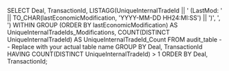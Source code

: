 
SELECT 
    Deal,
    TransactionId,
    LISTAGG(UniqueInternalTradeId || ' (LastMod: ' || TO_CHAR(lastEconomicModification, 'YYYY-MM-DD HH24:MI:SS') || ')', ', ') 
        WITHIN GROUP (ORDER BY lastEconomicModification) AS UniqueInternalTradeIds_Modifications,
    COUNT(DISTINCT UniqueInternalTradeId) AS UniqueInternalTradeId_Count
FROM 
    audit_table  -- Replace with your actual table name
GROUP BY 
    Deal,
    TransactionId
HAVING 
    COUNT(DISTINCT UniqueInternalTradeId) > 1
ORDER BY 
    Deal,
    TransactionId;

